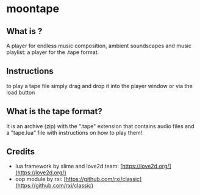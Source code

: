 # moontape

## What is ?

A player for endless music composition, ambient soundscapes and music playlist: a  player for the .tape format.

## Instructions

to play a tape file simply drag and drop it into the player window or  via the load button


## What is the tape format?

It is an archive (zip) with the ".tape" extension  that contains audio files and  a "tape.lua" file with instructions on how to play them!


## Credits

- lua framework by slime and love2d team: [https://love2d.org/](https://love2d.org/)
- oop module by rxi: [https://github.com/rxi/classic](https://github.com/rxi/classic)
